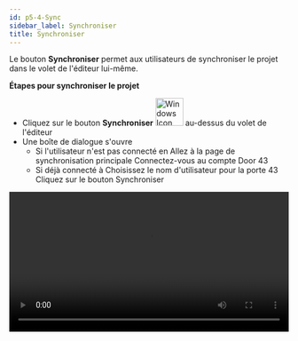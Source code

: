 ```yaml
---
id: p5-4-Sync
sidebar_label: Synchroniser
title: Synchroniser
---
```


Le bouton **Synchroniser** permet aux utilisateurs de synchroniser le projet dans le volet de l'éditeur lui-même.

**Étapes pour synchroniser le projet**

- Cliquez sur le bouton **Synchroniser** <img src="/assets/cloudsyncbutton.png" alt="Windows Icon" width="50px" /> au-dessus du volet de l'éditeur
- Une boîte de dialogue s'ouvre
    - Si l'utilisateur n'est pas connecté en Allez à la page de synchronisation principale Connectez-vous au compte Door 43
    - Si déjà connecté à Choisissez le nom d'utilisateur pour la porte 43 Cliquez sur le bouton Synchroniser

<video controls src="/0.5.5/en_project_sync.mov" width="100%" type="video/mp4"></video>

